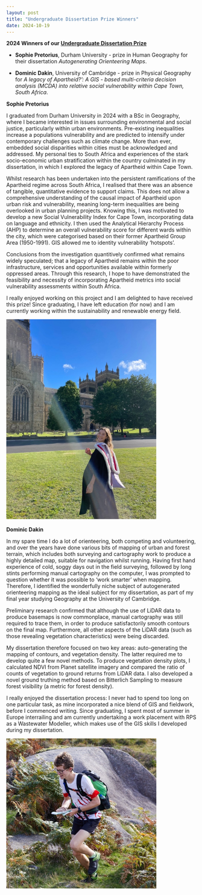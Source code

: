 ```yaml
---
layout: post
title: "Undergraduate Dissertation Prize Winners"
date: 2024-10-19
---
```


**2024 Winners of our [Undergraduate Dissertation Prize](https://qmrg.github.io/dissertation_prize)**

- **Sophie Pretorius**, Durham University - prize in Human Geography for their dissertation *Autogenerating Orienteering Maps*.

- **Dominic Dakin**, University of Cambridge - prize in Physical Geography for *A legacy of Apartheid?’: A GIS - based multi-criteria decision analysis (MCDA) into relative social vulnerability within Cape Town, South Africa*.
 
**Sophie Pretorius**

I graduated from Durham University in 2024 with a BSc in Geography, where I became interested in issues surrounding environmental and social justice, particularly within urban environments. Pre-existing inequalities increase a populations vulnerability and are predicted to intensify under contemporary challenges such as climate change. More than ever, embedded social disparities within cities must be acknowledged and addressed. My personal ties to South Africa and experiences of the stark socio-economic urban stratification within the country culminated in my dissertation, in which I explored the legacy of Apartheid within Cape Town. 

Whilst research has been undertaken into the persistent ramifications of the Apartheid regime across South Africa, I realised that there was an absence of tangible, quantitative evidence to support claims. This does not allow a comprehensive understanding of the causal impact of Apartheid upon urban risk and vulnerability, meaning long-term inequalities are being overlooked in urban planning projects. Knowing this, I was motivated to develop a new Social Vulnerability Index for Cape Town, incorporating data on language and ethnicity. I then used the Analytical Hierarchy Process (AHP) to determine an overall vulnerability score for different wards within the city, which were categorised based on their former Apartheid Group Area (1950-1991). GIS allowed me to identity vulnerability ‘hotspots’. 

Conclusions from the investigation quantitively confirmed what remains widely speculated; that a legacy of Apartheid remains within the poor infrastructure, services and opportunities available within formerly oppressed areas. Through this research, I hope to have demonstrated the feasibility and necessity of incorporating Apartheid metrics into social vulnerability assessments within South Africa. 

I really enjoyed working on this project and I am delighted to have received this prize! Since graduating, I have left education (for now) and I am currently working within the sustainability and renewable energy field.

<img src="/images/sophie_pretorius.jpg" alt="Sophie Pretorius" width="400"/>

**Dominic Dakin**

In my spare time I do a lot of orienteering, both competing and volunteering, and over the years have done various bits of mapping of urban and forest terrain, which includes both surveying and cartography work to produce a highly detailed map, suitable for navigation whilst running. Having first hand experience of cold, soggy days out in the field surveying, followed by long stints performing manual cartography on the computer, I was prompted to question whether it was possible to ‘work smarter’ when mapping. Therefore, I identified the wonderfully niche subject of autogenerated orienteering mapping as the ideal subject for my dissertation, as part of my final year studying Geography at the University of Cambridge.

Preliminary research confirmed that although the use of LiDAR data to produce basemaps is now commonplace, manual cartography was still required to trace them, in order to produce satisfactorily smooth contours on the final map. Furthermore, all other aspects of the LiDAR data (such as those revealing vegetation characteristics) were being discarded.

My dissertation therefore focused on two key areas: auto-generating the mapping of contours, and vegetation density. The latter required me to develop quite a few novel methods. To produce vegetation density plots, I calculated NDVI from Planet satellite imagery and compared the ratio of counts of vegetation to ground returns from LiDAR data. I also developed a novel ground truthing method based on Bitterlich Sampling to measure forest visibility (a metric for forest density).

I really enjoyed the dissertation process: I never had to spend too long on one particular task, as mine incorporated a nice blend of GIS and fieldwork, before I commenced writing. Since graduating, I spent most of summer in Europe interrailing and am currently undertaking a work placement with RPS as a Wastewater Modeller, which makes use of the GIS skills I developed during my dissertation.

<img src="/images/dominic_dakin.jpg" alt="Dominic Dakin" width="400"/>
